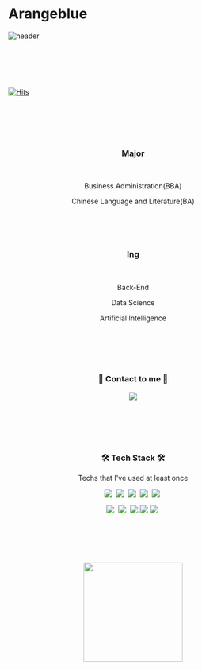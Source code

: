 # Arangeblue


![header](https://capsule-render.vercel.app/api?type=soft&color=gradient&height=150&section=header&text=Arangeblue&fontSize=70&animation=twinkling)


<br>
<br>
<br>
<br>


[![Hits](https://hits.seeyoufarm.com/api/count/incr/badge.svg?url=https%3A%2F%2Fgithub.com%2Farangblue%2Fhit-counter&count_bg=%23957EE1&title_bg=%232679BA&icon=&icon_color=%23E7E7E7&title=hits&edge_flat=false)](https://hits.seeyoufarm.com)


<br>
<br>
<br>
<br>


<h3 align="center"> Major </h3>

<br>

<p align="center">Business Administration(BBA) </p>  

<p align="center">Chinese Language and Literature(BA)</p>

<br>
<br>
<br>

<h3 align="center"> Ing </h3>

<br>

<p align="center">Back-End</p>

<p align="center">Data Science</p> 

<p align="center">Artificial Intelligence </p>


<br>
<br>
<br>
<br>

<h3 align="center"> 🎇 Contact to me 🎇 </h3>


<p align="center">
  <!--<a href="https://orangebluestyle.tistory.com/"><img src="https://img.shields.io/badge/Tech%20Blog-11B48A?style=flat-square&logo=Vimeo&logoColor=white&link=https://orangebluestyle.tistory.com/"/></a>&nbsp-->
  <a href="mailto:wkb1848@gmail.com"><img src="https://img.shields.io/badge/Gmail-d14836?style=flat-square&logo=Gmail&logoColor=white&link=wkb1848@gmail.com"/></a>
</p>

<br>
<br>
<br>
<br>

<h3 align="center">🛠 Tech Stack 🛠</h3>

<p align="center"> Techs that I've used at least once </p>

<p align="center">
  <img src="https://img.shields.io/badge/Python-3766AB?style=flat-square&logo=Python&logoColor=white"/></a>&nbsp
  <img src="https://img.shields.io/badge/TensorFlow-%23FF6F00.svg?style=flat-square&logo=TensorFlow&logoColor=white"/></a>&nbsp 
  <img src="https://img.shields.io/badge/PyTorch-%23EE4C2C.svg?style=flat-square&logo=PyTorch&logoColor=white"/></a>&nbsp
  <img src="https://img.shields.io/badge/Keras-%23D00000.svg?style=flat-square&logo=Keras&logoColor=white"/></a>&nbsp
  <img src="https://img.shields.io/badge/google_colab-F9AB00?style=flat-square&logo=googlecolab&logoColor=white"/></a>&nbsp
</p>

<p align="center">
  <!-- <img src="https://img.shields.io/badge/Java-007396?style=flat-square&logo=Java&logoColor=white"/></a>&nbsp --> 
  <!--<img src="https://img.shields.io/badge/SpringBoot-6DB33F?style=flat-square&logo=Spring&logoColor=white"/></a>&nbsp--> 
  <!--<img src="https://img.shields.io/badge/Django-092E20?style=flat-square&logo=Django&logoColor=white"/></a>&nbsp--> 
  <img src="https://img.shields.io/badge/Flask-000000?style=flat-square&logo=flask&logoColor=white"/></a>&nbsp
  <img src="https://img.shields.io/badge/Mysql-E6B91E?style=flat-square&logo=MySql&logoColor=white"/></a>&nbsp
  <img src="https://img.shields.io/badge/sqlite-%2307405e.svg?style=flat-square&logo=sqlite&logoColor=white"/></a>
  <!--<img src="https://img.shields.io/badge/Bootstrap-563D7C?style=flat-square&logo=bootstrap&logoColor=white"/></a>&nbsp--> 
  <img src="https://img.shields.io/badge/MariaDB-003545?style=flat-square&logo=mariadb&logoColor=white"/></a>
  <!--<img src="https://img.shields.io/badge/React-20232A?style=flat-square&logo=react&logoColor=61DAFB"/></a>&nbsp--> 
  <!--<img src="https://img.shields.io/badge/Javascript-ffb13b?style=flat-square&logo=javascript&logoColor=white"/></a>&nbsp--> 
  <!--<img src="https://img.shields.io/badge/css-1572B6?style=flat-square&logo=css3&logoColor=white"/></a>&nbsp--> 
  <!--<img src="https://img.shields.io/badge/HTML5-E34F26?style=flat-square&logo=html5&logoColor=white"/></a>&nbsp--> 
  <!--<img src="https://img.shields.io/badge/GoogleCloud-%234285F4.svg?style=flat-square&logo=google-cloud&logoColor=white"/></a>&nbsp--> 
  <!--<img src="https://img.shields.io/badge/azure-%230072C6.svg?style=flat-square&logo=azure-devops&logoColor=white"/></a>&nbsp--> 
  <img src="https://img.shields.io/badge/aws-333664?style=flat-square&logo=amazon-aws&logoColor=white"/></a>&nbsp
</p>

<p align="center">
  <!--<img src="https://img.shields.io/badge/Dart-0175C2?style=flat-square&logo=react&logoColor=white"/></a>&nbsp--> 
  <!--<img src="https://img.shields.io/badge/react_native-%2320232a.svg?style=flat-square&logo=dart&logoColor=white"/></a>&nbsp--> 
  <!--<img src="https://img.shields.io/badge/Flutter-%2302569B.svg?style=flat-square&logo=Flutter&logoColor=white"/></a>&nbsp--> 
  <!--<img src="https://img.shields.io/badge/Android%20Studio-3DDC84.svg?style=flat-square&logo=android-studio&logoColor=white"/></a>&nbsp--> 
  <!--<img src="https://img.shields.io/badge/kotlin-%230095D5.svg?style=flat-square&logo=kotlin&logoColor=white"/></a>&nbsp--> 
</p>

<br>
<br>
<br>
<br>


<p align="center">
<img src="https://github-readme-stats.vercel.app/api?username=arangeblue&show_icons=true&theme=merko" height="200">
</p>
